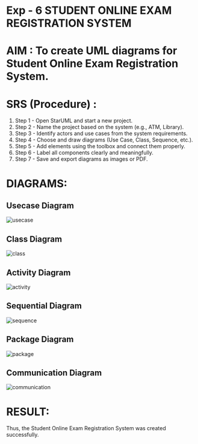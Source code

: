# Exp - 6 STUDENT ONLINE EXAM REGISTRATION SYSTEM

# AIM : To create UML diagrams for Student Online Exam Registration System.

# SRS (Procedure) :

1. Step 1 - Open StarUML and start a new project.
2. Step 2 - Name the project based on the system (e.g., ATM, Library).
3. Step 3 - Identify actors and use cases from the system requirements.
4. Step 4 - Choose and draw diagrams (Use Case, Class, Sequence, etc.).
5. Step 5 - Add elements using the toolbox and connect them properly.
6. Step 6 - Label all components clearly and meaningfully.
7. Step 7 - Save and export diagrams as images or PDF.

# DIAGRAMS:

## Usecase Diagram



![usecase](https://github.com/user-attachments/assets/7b8ff51a-71d9-4c4c-8bc9-bc2a43038a35)



## Class Diagram



![class](https://github.com/user-attachments/assets/3a0a9d28-7f80-4fbf-bc87-765837d5358d)



## Activity Diagram



![activity](https://github.com/user-attachments/assets/b3e6320e-9e70-4f1e-bc1a-a16b9111eb66)



## Sequential Diagram



![sequence](https://github.com/user-attachments/assets/aaf3d185-cb62-4ed7-9920-be87d7b613e6)



## Package Diagram


![package](https://github.com/user-attachments/assets/77067891-485e-4da4-9bca-082f34c507f9)




## Communication Diagram



![communication](https://github.com/user-attachments/assets/f1f9b92e-9329-4385-b9f8-02be95d6bcef)




# RESULT:
Thus, the Student Online Exam Registration System was created successfully.
